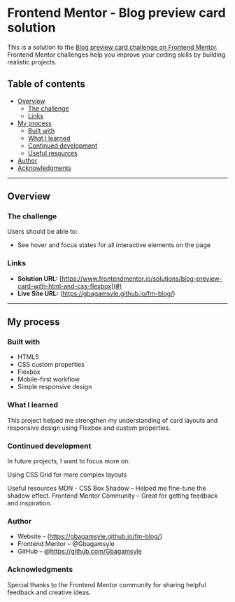 # Frontend Mentor - Blog preview card solution

This is a solution to the [Blog preview card challenge on Frontend Mentor](https://www.frontendmentor.io/challenges/blog-preview-card-ckPaj01IcS).  
Frontend Mentor challenges help you improve your coding skills by building realistic projects.

## Table of contents

- [Overview](#overview)
  - [The challenge](#the-challenge)
  - [Links](#links)
- [My process](#my-process)
  - [Built with](#built-with)
  - [What I learned](#what-i-learned)
  - [Continued development](#continued-development)
  - [Useful resources](#useful-resources)
- [Author](#author)
- [Acknowledgments](#acknowledgments)

---

## Overview

### The challenge

Users should be able to:

- See hover and focus states for all interactive elements on the page

### Links

- **Solution URL:** [https://www.frontendmentor.io/solutions/blog-preview-card-with-html-and-css-flexbox](#)
- **Live Site URL:** (https://gbagamsyle.github.io/fm-blog/)

---

## My process

### Built with

- HTML5
- CSS custom properties
- Flexbox
- Mobile-first workflow
- Simple responsive design

### What I learned

This project helped me strengthen my understanding of card layouts and responsive design using Flexbox and custom properties.

### Continued development
In future projects, I want to focus more on:

Using CSS Grid for more complex layouts

Useful resources
MDN - CSS Box Shadow – Helped me fine-tune the shadow effect.
Frontend Mentor Community – Great for getting feedback and inspiration.

### Author
- Website - (https://gbagamsyle.github.io/fm-blog/)
- Frontend Mentor – @Gbagamsyle
- GitHub – @https://github.com/Gbagamsyle

### Acknowledgments
Special thanks to the Frontend Mentor community for sharing helpful feedback and creative ideas.

